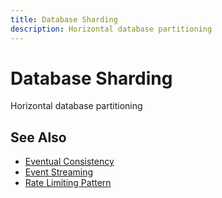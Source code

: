 ```yaml
---
title: Database Sharding
description: Horizontal database partitioning
---
```


# Database Sharding

Horizontal database partitioning

## See Also

- [Eventual Consistency](/pattern-library/data-management/eventual-consistency)
- [Event Streaming](/pattern-library/architecture/event-streaming)
- [Rate Limiting Pattern](/pattern-library/scaling/rate-limiting)
